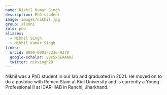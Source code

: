 ```yaml
---
name: Nikhil Kumar Singh
description: PhD student
image: images/nikhil.jpg
group: alumni
role: phd
aliases:
  - Nikhil Singh
  - Nikhil Kumar Singh
links:
  orcid: 0000-0001-7236-9278
  google-scholar: y8cSxGEAAAAJ
  twitter: niksingh29
---
```


Nikhil was a PhD student in our lab and graduated in 2021. He moved on to do a postdoc with Remco Stam at Kiel University and is currently a Young Professional II at ICAR-IIAB in Ranchi, Jharkhand.
